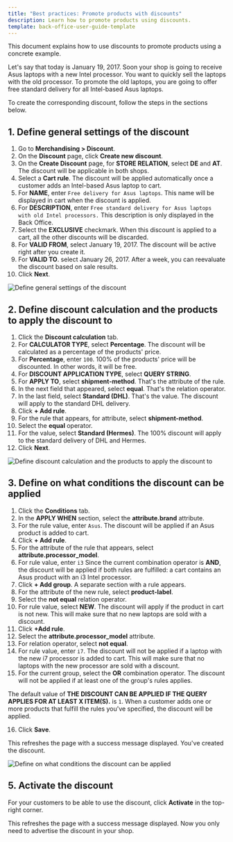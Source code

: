 ```yaml
---
title: "Best practices: Promote products with discounts"
description: Learn how to promote products using discounts.
template: back-office-user-guide-template
---
```


This document explains how to use discounts to promote products using a concrete example. 

Let's say that today is January 19, 2017. Soon your shop is going to receive Asus laptops with a new Intel processor. You want to quickly sell the laptops with the old processor. To promote the old laptops, you are going to offer free standard delivery for all Intel-based Asus laptops.

To create the corresponding discount, follow the steps in the sections below.

## 1. Define general settings of the discount

1. Go to **Merchandising&nbsp;<span aria-label="and then">></span> Discount**.
2. On the **Discount** page, click **Create new discount**.
3. On the **Create Discount** page, for **STORE RELATION**, select **DE** and **AT**.
    The discount will be applicable in both shops.
4. Select a **Cart rule**.
    The discount will be applied automatically once a customer adds an Intel-based Asus laptop to cart.
6. For **NAME**, enter `Free delivery for Asus laptops`.
    This name will be displayed in cart when the discount is applied.
7. For **DESCRIPTION**, enter `Free standard delivery for Asus laptops with old Intel processors.` This description is only displayed in the Back Office.
8. Select the **EXCLUSIVE** checkmark.
    When this discount is applied to a cart, all the other discounts will be discarded.
9. For **VALID FROM**, select January 19, 2017.
    The discount will be active right after you create it.
10. For **VALID TO**. select January 26, 2017.
    After a week, you can reevaluate the discount based on sale results.
11. Click **Next**.

![Define general settings of the discount](https://spryker.s3.eu-central-1.amazonaws.com/docs/scos/user/back-office-user-guides/merchandising/discount/best-practices-promote-products-with-discounts.md/define-general-settings-of-the-discount.png)

## 2. Define discount calculation and the products to apply the discount to

1. Click the **Discount calculation** tab.
2. For **CALCULATOR TYPE**, select **Percentage**.
    The discount will be calculated as a percentage of the products' price.
3. For **Percentage**, enter `100`.
    100% of the products' price will be discounted. In other words, it will be free.
4. For **DISCOUNT APPLICATION TYPE**, select **QUERY STRING**.
5. For **APPLY TO**, select **shipment-method**.
    That's the attribute of the rule.
6. In the next field that appeared, select **equal**.
    That's the relation operator.
7. In the last field, select **Standard (DHL)**.
    That's the value. The discount will apply to the standard DHL delivery.
8. Click **+ Add rule**.
9. For the rule that appears, for attribute, select **shipment-method**.
10. Select the **equal** operator.
11. For the value, select **Standard (Hermes)**.
    The 100% discount will apply to the standard delivery of DHL and Hermes.
12. Click **Next**.    

![Define discount calculation and the products to apply the discount to](https://spryker.s3.eu-central-1.amazonaws.com/docs/scos/user/back-office-user-guides/merchandising/discount/best-practices-promote-products-with-discounts.md/define-discount-calculation-and-the-products-to-apply-the-discount-to.png)

## 3. Define on what conditions the discount can be applied


1. Click the **Conditions** tab.
2. In the **APPLY WHEN** section, select the **attribute.brand** attribute.
3. For the rule value, enter `Asus`.
    The discount will be applied if an Asus product is added to cart.
4. Click **+ Add rule**.
5. For the attribute of the rule that appears, select **attribute.processor_model**.
6. For rule value, enter `i3`
    Since the current combination operator is **AND**, the discount will be applied if both rules are fulfilled: a cart contains an Asus product with an i3 Intel processor.
7. Click **+ Add group**.
    A separate section with a rule appears.
8. For the attribute of the new rule, select **product-label**.
9. Select the **not equal** relation operator.
10. For rule value, select **NEW**.
    The discount will apply if the product in cart is not new. This will make sure that no new laptops are sold with a discount.
11. Click **+Add rule**.
12. Select the **attribute.processor_model** attribute.
13. For relation operator, select **not equal**.
14. For rule value, enter `i7`.
    The discount will not be applied if a laptop with the new i7 processor is added to cart. This will make sure that no laptops with the new processor are sold with a discount.
15. For the current group, select the **OR** combination operator.
    The discount will not be applied if at least one of the group's rules applies.

The default value of **THE DISCOUNT CAN BE APPLIED IF THE QUERY APPLIES FOR AT LEAST X ITEM(S).** is `1`. When a customer adds one or more products that fulfill the rules you've specified, the discount will be applied.     

16. Click **Save**.

This refreshes the page with a success message displayed. You've created the discount.

![Define on what conditions the discount can be applied](https://spryker.s3.eu-central-1.amazonaws.com/docs/scos/user/back-office-user-guides/merchandising/discount/best-practices-promote-products-with-discounts.md/define-on-what-conditions-the-discount-can-be-applied.png)

## 5. Activate the discount

For your customers to be able to use the discount, click **Activate** in the top-right corner.

This refreshes the page with a success message displayed. Now you only need to advertise the discount in your shop.
